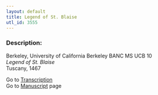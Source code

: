 ```yaml
---
layout: default
title: Legend of St. Blaise
utl_id: 3555
---
```


###  Description:

Berkeley, University of California Berkeley BANC MS UCB 10<br>
_Legend of St. Blaise_<br>
Tuscany, 1467

Go to [Transcription](https://centerfordigitalhumanities.github.io/Newberry-Italian-paleography/transcriptions/317)<br>
Go to [Manuscript](https://centerfordigitalhumanities.github.io/Newberry-Italian-paleography/www/record.html?id=317) page <br>

